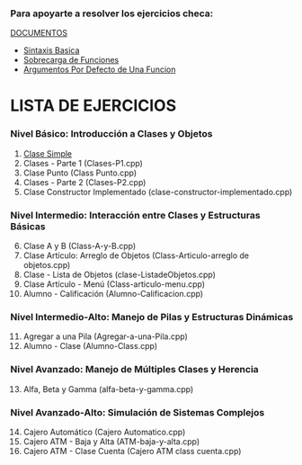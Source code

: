 ### Para apoyarte a resolver los ejercicios checa:
 [DOCUMENTOS](Documentos)
   -  [Sintaxis Basica](Documentos/Sintaxis-Basica.md)
   -  [Sobrecarga de Funciones](Documentos/Sobrecarga-de-Funciones.md)
   -  [Argumentos Por Defecto de Una Funcion](Documentos/Argumentos-Por-Defecto-de-Una-Funcion.md)

# LISTA DE EJERCICIOS

### Nivel Básico: Introducción a Clases y Objetos
1. [Clase Simple](Ejercicios/Ejercicio-1.txt)
2. Clases - Parte 1 (Clases-P1.cpp)
3. Clase Punto (Class Punto.cpp)
4. Clases - Parte 2 (Clases-P2.cpp)
5. Clase Constructor Implementado (clase-constructor-implementado.cpp)
     
### Nivel Intermedio: Interacción entre Clases y Estructuras Básicas
   6. Clase A y B (Class-A-y-B.cpp)
   7. Clase Artículo: Arreglo de Objetos (Class-Articulo-arreglo de objetos.cpp)
   8. Clase - Lista de Objetos (clase-ListadeObjetos.cpp)
   9. Clase Artículo - Menú (Class-articulo-menu.cpp)
   10. Alumno - Calificación (Alumno-Calificacion.cpp)
     
### Nivel Intermedio-Alto: Manejo de Pilas y Estructuras Dinámicas
   11. Agregar a una Pila (Agregar-a-una-Pila.cpp)
   12. Alumno - Clase (Alumno-Class.cpp)
     
### Nivel Avanzado: Manejo de Múltiples Clases y Herencia
   13. Alfa, Beta y Gamma (alfa-beta-y-gamma.cpp)

### Nivel Avanzado-Alto: Simulación de Sistemas Complejos
   14. Cajero Automático (Cajero Automatico.cpp)
   15. Cajero ATM - Baja y Alta (ATM-baja-y-alta.cpp)
   16. Cajero ATM - Clase Cuenta (Cajero ATM class cuenta.cpp)

   
